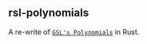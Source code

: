## rsl-polynomials

A re-write of [`GSL's Polynomials`] in Rust.

[`GSl's Polynomials`]: https://www.gnu.org/software/gsl/doc/html/poly.html